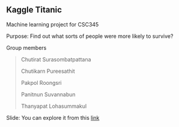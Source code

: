 ## Kaggle Titanic
Machine learning project for CSC345

Purpose: Find out what sorts of people were more likely to survive?

Group members
> Chutirat Surasombatpattana 
> 
> Chutikarn Pureesathit 
> 
> Pakpol Roongsri 
> 
> Panitnun Suvannabun 
> 
> Thanyapat Lohasummakul
> 
Slide: You can explore it from this [link](https://www.canva.com/design/DAFRcl31D40/i6p9ueEk1HNDUsLz7yRAWA/view?utm_content=DAFRcl31D40&utm_campaign=designshare&utm_medium=link&utm_source=publishsharelink)
